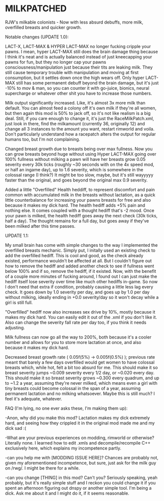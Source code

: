 # MILKPATCHED
RJW's milkable colonists - Now with less absurd debuffs, more milk, overfilled breasts and quicker growth.


Notable changes (UPDATE 1.0):

LACT-X, LACT-MAX & HYPER LACT-MAX no longer fucking cripple your pawns.
I mean, hyper LACT-MAX still does the brain damage thing because I think it's neat and is actually balanced instead of just kneecapping your pawns for fun, but they no longer cap your pawns consciousness/manipulation just because their tits are leaking milk.
They still cause temporary trouble with manipulation and moving at first consumption, but it settles down once the high wears off.
Only hyper LACT-MAX still has some permanent debuff beyond the brain damage, but it's just -10% to mov & man, so you can counter it with go-juice, bionics, neural supercharge or whatever other shit you have to increase those numbers.

Milk output significantly increased. Like, it's almost 3x more milk than default.
You can almost feed a colony off it's own milk if they're all women, but then again this mod is 50% to jack off, so it's not like realism is a big deal.
Still, if you care enough to change it, it's just the RaceMilkPatch.xml, just look in there, find the milkamount (currently 36, originally 12) and change all 3 instances to the amount you want, restart rimworld and voila.
Don't particularly understand how a racepatch alters the output for regular humans too, but I'm not complaining.

Changed breast growth due to breasts being over max fullness.
Now you can grow breasts beyond huge without using Hyper LACT-MAX going over 100% fullness without milking a pawn will have her breasts grow 0.05 severity every 30k ticks (roughly ~30 seconds with on the 4x speed mod, or half an ingame day), up to 1.6 severity, which is somewhere in the colossal range (I think?) It might be too slow, maybe, but it's still wayyyyy faster than the original, and goes beyond the original max 0.9 severity.

Added a little "Overfilled" Health heddiff, to represent discomfort and pain common with accumulated milk in the breasts without lactation, as a quick little counterbalance for increasing your pawns breasts for free and also because it makes my dick hard.
The health hediff adds +5% pain and nothing else. It comes coupled with a thought hediff that's -2 mood. Once your pawn is milked, the health hediff goes away the next check (30k ticks, half a day).
The thought remains for a full day, but goes away if they've been milked after this time passes.

UPDATE 1.1:

My small brain has come with simple changes to the way I implemented the overfilled breasts mechanic. Simply put, I initally used an existing check to add the overfilled hediff.
This is cool and good, as the check already existed, performance wouldn't be affected at all. But I couldn't figure out how to remove the hediff and added another check to see if fullness went below 100% and if so, remove the hediff, if it existed.
Now, with the benefit of a couple more minutes of fucking around, I found out I can just make the hediff itself lose severity over time like much other hediffs in-game.
So now I don't need that extra if condition, probably causing a little less lag every check.
It goes down by 1.0 severity per day, and goes up by 1.0 per day without milking, ideally ending in +0.0 severity/day so it won't decay while a girl is still full.

"Overfilled" hediff now also increases sex drive by 10%, mostly because it makes my dick hard. You can easily edit it out of the .xml if you don't like it. Also can
change the severity fall rate per day too, if you think it needs adjusting.

Milk fullness can now go all the way to 200%, both because it's a cooler number and allows for you to store more lactation at once, and also because it makes my dick hard.

Decreased breast growth rate ( 0.05f(5%) -> 0.005f(0.5%) ); previous rate meant that barely a few days overfilled would get women to have colossal breasts which, while hot, felt a bit too absurd for me.
This should make it so breast severity jumps ~0.009 severity every 1/2 day, or ~0.020 every day.
This should make it so breast severity grows ~0.300 every quadrum, and up to ~1.2 a year, assuming they're never milked, which means even a girl with tiny breasts could become colossal in the span of a year, assuming permanent lactation and no milking whatsoever. Maybe this is still much? I feel it's adequate, whatever.

FAQ (I'm lying, no one ever asks these, I'm making them up):

-Anon, why did you make this mod?
Lactation makes my dick extremely hard, and seeing how they crippled it in the original mod made me and my dick sad :(

-What are your previous experiences on modding, rimworld or otherwise?
Literally none. I learned how to edit .xmls and decompile/recompile C++ exclusively here, which explains my incompetence partly.

-can you help me with [MODDING ISSUE HERE]?
Chances are probably not, given my aforementioned incompetence, but sure, just ask for the milk guy on /rwg/. I might be there for a while.

-can you change [THING] in this mod?
Can't you? Seriously speaking, yeah probably, but it's really simple stuff and I reckon you could change it if you spent an afternoon figuring out dnspy or another simple tool.
I'm being a dick. Ask me about it and I might do it, if it seems reasonable.
